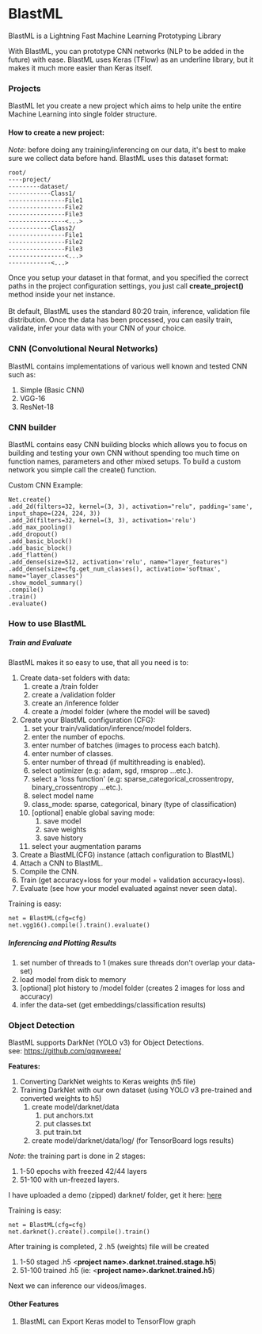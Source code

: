 # BlastML
BlastML is a Lightning Fast Machine Learning Prototyping Library

With BlastML, you can prototype CNN networks (NLP to be added in the future) with ease.
BlastML uses Keras (TFlow) as an underline library, but it makes it much more easier than Keras itself.

### Projects
BlastML let you create a new project which aims to help unite 
the entire Machine Learning into single folder structure.

#### How to create a new project:
_Note_: before doing any training/inferencing on our data, it's best to make sure 
we collect data before hand. BlastML uses this dataset format:
```
root/
----project/
---------dataset/
------------Class1/
----------------File1
----------------File2
----------------File3
----------------<...>
------------Class2/
----------------File1
----------------File2
----------------File3
----------------<...>
------------<...>
```
Once you setup your dataset in that format, and you specified the 
correct paths in the project configuration settings, you just call 
<strong>create_project()</strong> method inside your net instance.<br/><br/>
Bt default, BlastML uses the standard 80:20 train, inference, validation file distribution.
Once the data has been processed, you can easily train, validate, infer your data with your 
CNN of your choice.

### CNN (Convolutional Neural Networks) 
BlastML contains implementations of various well known and tested CNN such as:
1. Simple (Basic CNN)
2. VGG-16
3. ResNet-18

### CNN builder
BlastML contains easy CNN building blocks which allows you to focus on building and testing your own CNN 
without spending too much time on function names, parameters and other mixed setups.
To build a custom network you simple call the create() function.

Custom CNN Example:
```
Net.create()
.add_2d(filters=32, kernel=(3, 3), activation="relu", padding='same', input_shape=(224, 224, 3))
.add_2d(filters=32, kernel=(3, 3), activation='relu')
.add_max_pooling()
.add_dropout()
.add_basic_block()
.add_basic_block()
.add_flatten()
.add_dense(size=512, activation='relu', name="layer_features")
.add_dense(size=cfg.get_num_classes(), activation='softmax', name="layer_classes")
.show_model_summary()
.compile()
.train()
.evaluate()
```
	
### How to use BlastML

##### Train and Evaluate
BlastML makes it so easy to use, that all you need is to:
1. Create data-set folders with data: 
    1. create a /train folder
    2. create a /validation folder
    3. create an /inference folder
    4. create a /model folder (where the model will be saved)
2. Create your BlastML configuration (CFG):
    1. set your train/validation/inference/model folders.
    2. enter the number of epochs.
    3. enter number of batches (images to process each batch).
    4. enter number of classes.
    5. enter number of thread (if multithreading is enabled).
    6. select optimizer (e.g: adam, sgd, rmsprop ...etc.).
    7. select a 'loss function' (e.g: sparse_categorical_crossentropy, binary_crossentropy ...etc.).
    8. select model name
    9. class_mode: sparse, categorical, binary (type of classification)
    10. [optional] enable global saving mode:
        1. save model
        2. save weights
        3. save history
    11. select your augmentation params
3. Create a BlastML(CFG) instance (attach configuration to BlastML)
4. Attach a CNN to BlastML.
5. Compile the CNN.
6. Train (get accuracy+loss for your model + validation accuracy+loss).
7. Evaluate (see how your model evaluated against never seen data).

Training is easy:
```
net = BlastML(cfg=cfg)
net.vgg16().compile().train().evaluate()
```

##### Inferencing and Plotting Results
1. set number of threads to 1 (makes sure threads don't overlap your data-set)
2. load model from disk to memory
3. [optional] plot history to /model folder (creates 2 images for loss and accuracy)
4. infer the data-set (get embeddings/classification results)


### Object Detection
BlastML supports DarkNet (YOLO v3) for Object Detections.<br/>
see: https://github.com/qqwweee/

<strong>Features:</strong>
1. Converting DarkNet weights to Keras weights (h5 file)
2. Training DarkNet with our own dataset (using YOLO v3 pre-trained and converted weights to h5)
    1. create model/darknet/data
        1. put anchors.txt
        1. put classes.txt
        1. put train.txt
    2. create model/darknet/data/log/ (for TensorBoard logs results)

_Note_: the training part is done in 2 stages:
1. 1-50 epochs with freezed 42/44 layers
2. 51-100 with un-freezed layers.

I have uploaded a demo (zipped) darknet/ folder, get it here:
[here](https://www.dropbox.com/s/a9l2nxsubq601wg/darknet.zip?dl=1)

Training is easy:
```
net = BlastML(cfg=cfg)
net.darknet().create().compile().train()
```

After training is completed, 2 .h5 (weights) file will be created
 1. 1-50 staged .h5 <**project name>.darknet.trained.stage.h5**)
 2. 51-100 trained .h5 (ie: <**project name>.darknet.trained.h5**) 

Next we can inference our videos/images.

#### Other Features
1. BlastML can Export Keras model to TensorFlow graph